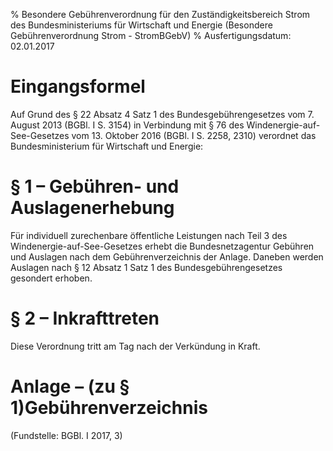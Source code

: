 % Besondere Gebührenverordnung für den Zuständigkeitsbereich Strom des Bundesministeriums für Wirtschaft und Energie  (Besondere Gebührenverordnung Strom - StromBGebV)
% Ausfertigungsdatum: 02.01.2017
 
# Eingangsformel

Auf Grund des § 22 Absatz 4 Satz 1 des Bundesgebührengesetzes vom 7. August 2013 (BGBl. I S. 3154) in Verbindung mit § 76 des Windenergie-auf-See-Gesetzes vom 13. Oktober 2016 (BGBl. I S. 2258, 2310) verordnet das Bundesministerium für Wirtschaft und Energie:

# § 1 – Gebühren- und Auslagenerhebung

Für individuell zurechenbare öffentliche Leistungen nach Teil 3 des Windenergie-auf-See-Gesetzes erhebt die Bundesnetzagentur Gebühren und Auslagen nach dem Gebührenverzeichnis der Anlage. Daneben werden Auslagen nach § 12 Absatz 1 Satz 1 des Bundesgebührengesetzes gesondert erhoben.

# § 2 – Inkrafttreten

Diese Verordnung tritt am Tag nach der Verkündung in Kraft.

# Anlage – (zu § 1)Gebührenverzeichnis

(Fundstelle: BGBl. I 2017, 3)
